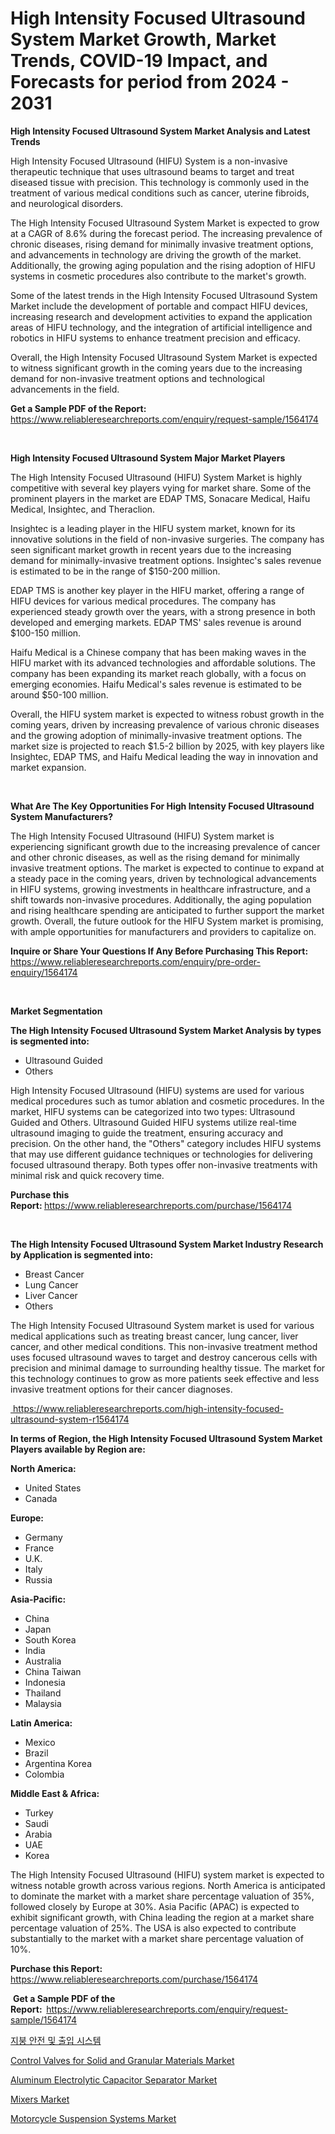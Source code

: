 <p><h1>High Intensity Focused Ultrasound System Market Growth, Market Trends, COVID-19 Impact, and Forecasts for period from 2024 - 2031</h1></p><p><strong>High Intensity Focused Ultrasound System Market Analysis and Latest Trends</strong></p>
<p><p>High Intensity Focused Ultrasound (HIFU) System is a non-invasive therapeutic technique that uses ultrasound beams to target and treat diseased tissue with precision. This technology is commonly used in the treatment of various medical conditions such as cancer, uterine fibroids, and neurological disorders.</p><p>The High Intensity Focused Ultrasound System Market is expected to grow at a CAGR of 8.6% during the forecast period. The increasing prevalence of chronic diseases, rising demand for minimally invasive treatment options, and advancements in technology are driving the growth of the market. Additionally, the growing aging population and the rising adoption of HIFU systems in cosmetic procedures also contribute to the market's growth.</p><p>Some of the latest trends in the High Intensity Focused Ultrasound System Market include the development of portable and compact HIFU devices, increasing research and development activities to expand the application areas of HIFU technology, and the integration of artificial intelligence and robotics in HIFU systems to enhance treatment precision and efficacy.</p><p>Overall, the High Intensity Focused Ultrasound System Market is expected to witness significant growth in the coming years due to the increasing demand for non-invasive treatment options and technological advancements in the field.</p></p>
<p><strong>Get a Sample PDF of the Report:&nbsp;</strong> <a href="https://www.reliableresearchreports.com/enquiry/request-sample/1564174">https://www.reliableresearchreports.com/enquiry/request-sample/1564174</a></p>
<p>&nbsp;</p>
<p><strong>High Intensity Focused Ultrasound System Major Market Players</strong></p>
<p><p>The High Intensity Focused Ultrasound (HIFU) System Market is highly competitive with several key players vying for market share. Some of the prominent players in the market are EDAP TMS, Sonacare Medical, Haifu Medical, Insightec, and Theraclion.</p><p>Insightec is a leading player in the HIFU system market, known for its innovative solutions in the field of non-invasive surgeries. The company has seen significant market growth in recent years due to the increasing demand for minimally-invasive treatment options. Insightec's sales revenue is estimated to be in the range of $150-200 million.</p><p>EDAP TMS is another key player in the HIFU market, offering a range of HIFU devices for various medical procedures. The company has experienced steady growth over the years, with a strong presence in both developed and emerging markets. EDAP TMS' sales revenue is around $100-150 million.</p><p>Haifu Medical is a Chinese company that has been making waves in the HIFU market with its advanced technologies and affordable solutions. The company has been expanding its market reach globally, with a focus on emerging economies. Haifu Medical's sales revenue is estimated to be around $50-100 million.</p><p>Overall, the HIFU system market is expected to witness robust growth in the coming years, driven by increasing prevalence of various chronic diseases and the growing adoption of minimally-invasive treatment options. The market size is projected to reach $1.5-2 billion by 2025, with key players like Insightec, EDAP TMS, and Haifu Medical leading the way in innovation and market expansion.</p></p>
<p>&nbsp;</p>
<p><strong>What Are The Key Opportunities For High Intensity Focused Ultrasound System Manufacturers?</strong></p>
<p><p>The High Intensity Focused Ultrasound (HIFU) System market is experiencing significant growth due to the increasing prevalence of cancer and other chronic diseases, as well as the rising demand for minimally invasive treatment options. The market is expected to continue to expand at a steady pace in the coming years, driven by technological advancements in HIFU systems, growing investments in healthcare infrastructure, and a shift towards non-invasive procedures. Additionally, the aging population and rising healthcare spending are anticipated to further support the market growth. Overall, the future outlook for the HIFU System market is promising, with ample opportunities for manufacturers and providers to capitalize on.</p></p>
<p><strong>Inquire or Share Your Questions If Any Before Purchasing This Report:</strong> <a href="https://www.reliableresearchreports.com/enquiry/pre-order-enquiry/1564174">https://www.reliableresearchreports.com/enquiry/pre-order-enquiry/1564174</a></p>
<p>&nbsp;</p>
<p><strong>Market Segmentation</strong></p>
<p><strong>The High Intensity Focused Ultrasound System Market Analysis by types is segmented into:</strong></p>
<p><ul><li>Ultrasound Guided</li><li>Others</li></ul></p>
<p><p>High Intensity Focused Ultrasound (HIFU) systems are used for various medical procedures such as tumor ablation and cosmetic procedures. In the market, HIFU systems can be categorized into two types: Ultrasound Guided and Others. Ultrasound Guided HIFU systems utilize real-time ultrasound imaging to guide the treatment, ensuring accuracy and precision. On the other hand, the "Others" category includes HIFU systems that may use different guidance techniques or technologies for delivering focused ultrasound therapy. Both types offer non-invasive treatments with minimal risk and quick recovery time.</p></p>
<p><strong>Purchase this Report:&nbsp;</strong><a href="https://www.reliableresearchreports.com/purchase/1564174">https://www.reliableresearchreports.com/purchase/1564174</a></p>
<p>&nbsp;</p>
<p><strong>The High Intensity Focused Ultrasound System Market Industry Research by Application is segmented into:</strong></p>
<p><ul><li>Breast Cancer</li><li>Lung Cancer</li><li>Liver Cancer</li><li>Others</li></ul></p>
<p><p>The High Intensity Focused Ultrasound System market is used for various medical applications such as treating breast cancer, lung cancer, liver cancer, and other medical conditions. This non-invasive treatment method uses focused ultrasound waves to target and destroy cancerous cells with precision and minimal damage to surrounding healthy tissue. The market for this technology continues to grow as more patients seek effective and less invasive treatment options for their cancer diagnoses.</p></p>
<p><a href="https://www.reliableresearchreports.com/high-intensity-focused-ultrasound-system-r1564174">&nbsp;https://www.reliableresearchreports.com/high-intensity-focused-ultrasound-system-r1564174</a></p>
<p><strong>In terms of Region, the High Intensity Focused Ultrasound System Market Players available by Region are:</strong></p>
<p>
    <p> <strong> North America: </strong>
        <ul>
            <li>United States</li>
            <li>Canada</li>
        </ul>
        </p> 
    <p> <strong> Europe: </strong>
        <ul>
            <li>Germany</li>
            <li>France</li>
            <li>U.K.</li>
            <li>Italy</li>
            <li>Russia</li>
        </ul>
        </p> 
    <p> <strong> Asia-Pacific: </strong>
        <ul>
            <li>China</li>
            <li>Japan</li>
            <li>South Korea</li>
            <li>India</li>
            <li>Australia</li>
            <li>China Taiwan</li>
            <li>Indonesia</li>
            <li>Thailand</li>
            <li>Malaysia</li>
        </ul>
        </p> 
    <p> <strong> Latin America: </strong>
        <ul>
            <li>Mexico</li>
            <li>Brazil</li>
            <li>Argentina Korea</li>
            <li>Colombia</li>
        </ul>
        </p> 
    <p> <strong> Middle East & Africa: </strong>
        <ul>
            <li>Turkey</li>
            <li>Saudi</li>
            <li>Arabia</li>
            <li>UAE</li>
            <li>Korea</li>
        </ul>
    </p>
    </p>
<p><p>The High Intensity Focused Ultrasound (HIFU) system market is expected to witness notable growth across various regions. North America is anticipated to dominate the market with a market share percentage valuation of 35%, followed closely by Europe at 30%. Asia Pacific (APAC) is expected to exhibit significant growth, with China leading the region at a market share percentage valuation of 25%. The USA is also expected to contribute substantially to the market with a market share percentage valuation of 10%.</p></p>
<p><strong>Purchase this Report: </strong><a href="https://www.reliableresearchreports.com/purchase/1564174">https://www.reliableresearchreports.com/purchase/1564174</a></p>
<p>&nbsp;<strong>Get a Sample PDF of the Report:&nbsp;&nbsp;</strong><a href="https://www.reliableresearchreports.com/enquiry/request-sample/1564174">https://www.reliableresearchreports.com/enquiry/request-sample/1564174</a></p>
<p><strong></strong></p>
<p><p><a href="https://github.com/victorsharp87978/Market-Research-Report-List-1/blob/main/986502683966.md">지붕 안전 및 출입 시스템</a></p><p><a href="https://www.linkedin.com/pulse/control-valves-solid-granular-materials-market-size-outlook-yyxqe">Control Valves for Solid and Granular Materials Market</a></p><p><a href="https://www.linkedin.com/pulse/aluminum-electrolytic-capacitor-separator-market-size-reveals-w4ube">Aluminum Electrolytic Capacitor Separator Market</a></p><p><a href="https://issuu.com/reportprime-2/docs/mixers-market-size-2030.pptx">Mixers Market</a></p><p><a href="https://github.com/EunaWiegad2023/Market-Research-Report-List-1/blob/main/motorcycle-suspension-systems-market.md">Motorcycle Suspension Systems Market</a></p></p>